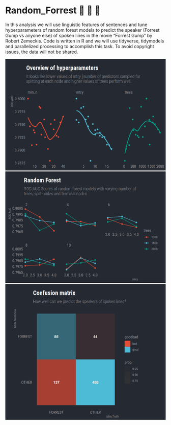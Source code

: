 # Random_Forrest :deciduous_tree: :deciduous_tree: :deciduous_tree:
In this analysis we will use linguistic features of sentences and tune hyperparameters of random forest models to predict the speaker (Forrest Gump vs anyone else) of spoken lines in the movie “Forrest Gump” by Robert Zemeckis. Code is written in R and we will use tidyverse, tidymodels and parallelized processing to accomplish this task. To avoid copyright issues, the data will not be shared.

![Screenshot](Hyperparameters.png)
![Screenshot](Random_Forest.png)
![Screenshot](Table_Truth.png)
